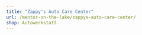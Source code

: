 ```yaml
---
title: "Zappy's Auto Care Center"
url: /mentor-on-the-lake/zappys-auto-care-center/
shop: Autowerkstatt
---
```

